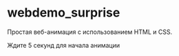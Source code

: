 # webdemo_surprise
Простая веб-анимация с использованием HTML и CSS.

Ждите 5 секунд для начала анимации
